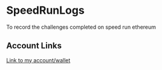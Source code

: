 # SpeedRunLogs
To record the challenges completed on speed run ethereum

## Account Links
[Link to my account/wallet](https://speedrunethereum.com/builders/0x18727512eF3ef75E6d9a67295bd9926c7D45FC9D)
